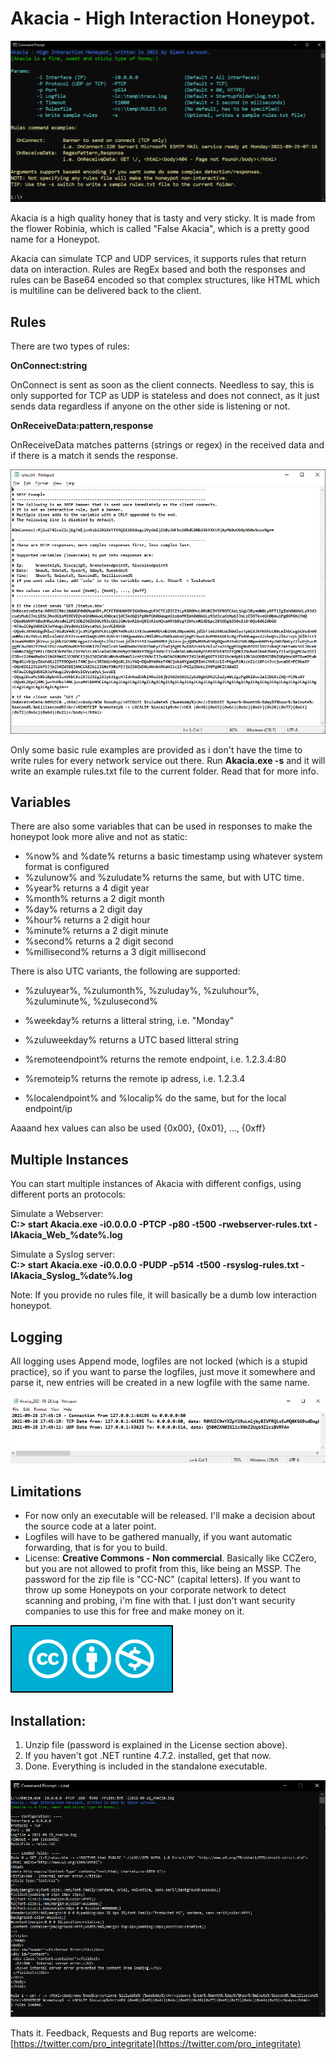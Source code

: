 # Akacia - High Interaction Honeypot.

![Screen sample](Akacia.Screen.png)

Akacia is a high quality honey that is tasty and very sticky. It is made from the flower Robinia, which is called "False Akacia", which is a pretty good name for a Honeypot.

Akacia can simulate TCP and UDP services, it supports rules that return data on interaction. Rules are RegEx based and both the responses and rules can be Base64 encoded so that complex structures, like HTML which is multiline can be delivered back to the client.

## Rules

There are two types of rules:

**OnConnect:string**

OnConnect is sent as soon as the client connects. Needless to say, this is only supported for TCP as UDP is stateless and does not connect, as it just sends data regardless if anyone on the other side is listening or not.

**OnReceiveData:pattern,response**

OnReceiveData matches patterns (strings or regex) in the received data and if there is a match it sends the response.

![Rules Example](Akacia.RulesExample.png)

Only some basic rule examples are provided as i don't have the time to write rules for every network service out there. Run **Akacia.exe -s** and it will write an example rules.txt file to the current folder. Read that for more info.

## Variables

There are also some variables that can be used in responses to make the honeypot look more alive and not as static:

- %now% and %date% returns a basic timestamp using whatever system format is configured
- %zulunow% and %zuludate% returns the same, but with UTC time.
- %year% returns a 4 digit year
- %month% returns a 2 digit month
- %day% returns a 2 digit day
- %hour% returns a 2 digit hour
- %minute% returns a 2 digit minute
- %second% returns a 2 digit second
- %millisecond% returns a 3 digit millisecond

There is also UTC variants, the following are supported:
- %zuluyear%, %zulumonth%, %zuluday%, %zuluhour%, %zuluminute%, %zulusecond%

- %weekday% returns a litteral string, i.e. "Monday"
- %zuluweekday% returns a UTC based litteral string

- %remoteendpoint% returns the remote endpoint, i.e. 1.2.3.4:80
- %remoteip% returns the remote ip adress, i.e. 1.2.3.4
- %localendpoint% and %localip% do the same, but for the local endpoint/ip

Aaaand hex values can also be used {0x00}, {0x01}, ..., {0xff}

## Multiple Instances

You can start multiple instances of Akacia with different configs, using different ports an protocols:

Simulate a Webserver:<br/>
**C:\> start Akacia.exe -i0.0.0.0 -PTCP -p80 -t500 -rwebserver-rules.txt -lAkacia_Web_%date%.log**

Simulate a Syslog server:<br/>
**C:\> start Akacia.exe -i0.0.0.0 -PUDP -p514 -t500 -rsyslog-rules.txt -lAkacia_Syslog_%date%.log**

Note: If you provide no rules file, it will basically be a dumb low interaction honeypot.

## Logging

All logging uses Append mode, logfiles are not locked (which is a stupid practice), so if you want to parse the logfiles, just move it somewhere and parse it, new entries will be created in a new logfile with the same name.

![Log Sample](Akacia.LogSample.png)

## Limitations
- For now only an executable will be released. I'll make a decision about the source code at a later point.
- Logfiles will have to be gathered manually, if you want automatic forwarding, that is for you to build.
- License: **Creative Commons - Non commercial**. Basically like CCZero, but you are not allowed to profit from this, like being an MSSP. The password for the zip file is "CC-NC" (capital letters). If you want to throw up some Honeypots on your corporate network to detect scanning and probing, i'm fine with that. I just don't want security companies to use this for free and make money on it.

![License Creative Commons - Non Commercial](CC-NC.png)

## Installation:
1. Unzip file (password is explained in the License section above).
2. If you haven't got .NET runtine 4.7.2. installed, get that now.
3. Done. Everything is included in the standalone executable.

![Started](Akacia.Started.png)

Thats it.
Feedback, Requests and Bug reports are welcome: [https://twitter.com/pro_integritate](https://twitter.com/pro_integritate)
